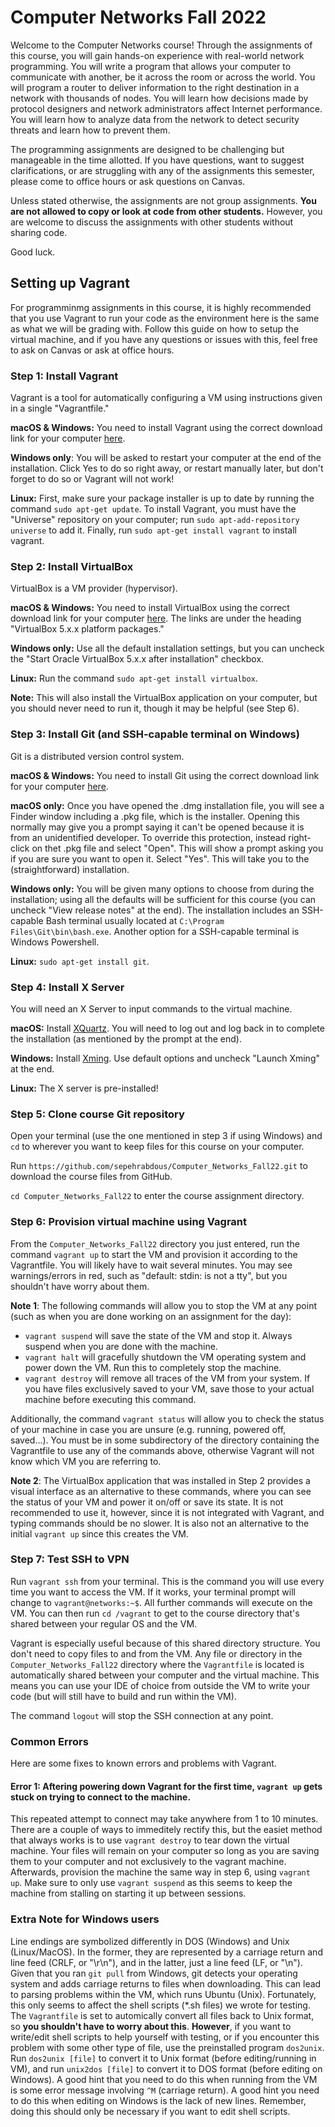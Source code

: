 # Computer Networks Fall 2022

Welcome to the Computer Networks course! Through the assignments of this course, you will gain hands-on experience with real-world network programming. You will write a program that allows your computer to communicate with another, be it across the room or across the world. You will program a router to deliver information to the right destination in a network with thousands of nodes. You will learn how decisions made by protocol designers and network administrators affect Internet performance. You will learn how to analyze data from the network to detect security threats and learn how to prevent them.

The programming assignments are designed to be challenging but manageable in the time allotted. If you have questions, want to suggest clarifications, or are struggling with any of the assignments this semester, please come to office hours or ask questions on Canvas.

Unless stated otherwise, the assignments are not group assignments. **You are not allowed to copy or look at code from other students.** However, you are welcome to discuss the assignments with other students without sharing code.

Good luck.

## Setting up Vagrant

For programminmg assignments in this course, it is highly recommended that you use Vagrant to run your code as the environment here is the same as what we will be grading with. Follow this guide on how to setup the virtual machine, and if you have any questions or issues with this, feel free to ask on Canvas or ask at office hours.

### Step 1: Install Vagrant

Vagrant is a tool for automatically configuring a VM using instructions given in a single "Vagrantfile."

**macOS & Windows:** You need to install Vagrant using the correct download link for your computer [here](https://www.vagrantup.com/downloads.html).

**Windows only**: You will be asked to restart your computer at the end of the installation. Click Yes to do so right away, or restart manually later,
but don't forget to do so or Vagrant will not work!

**Linux:** First, make sure your package installer is up to date by running the command `sudo apt-get update`. To install Vagrant, you must have the "Universe" repository on your computer; run `sudo apt-add-repository universe` to add it. Finally, run `sudo apt-get install vagrant` to install vagrant.

### Step 2: Install VirtualBox

VirtualBox is a VM provider (hypervisor).

**macOS & Windows:** You need to install VirtualBox using the correct download link for your computer [here](https://www.virtualbox.org/wiki/Downloads). The links are under the heading "VirtualBox 5.x.x platform packages."

**Windows only:** Use all the default installation settings, but you can uncheck the "Start Oracle VirtualBox 5.x.x after installation" checkbox.

**Linux:** Run the command `sudo apt-get install virtualbox`.

**Note:** This will also install the VirtualBox application on your computer, but you should never need to run it, though it may be helpful (see Step 6).

### Step 3: Install Git (and SSH-capable terminal on Windows)

Git is a distributed version control system.

**macOS & Windows:** You need to install Git using the correct download link for your computer [here](https://git-scm.com/downloads).

**macOS only:** Once you have opened the .dmg installation file, you will see a Finder window including a .pkg file, which is the installer. Opening this normally may give you a prompt saying it can't be opened because it is from an unidentified developer. To override this protection, instead right-click on thet .pkg file and select "Open". This will show a prompt asking you if you are sure you want to open it. Select "Yes". This will take you to the (straightforward) installation.

**Windows only:** You will be given many options to choose from during the installation; using all the defaults will be sufficient for this course (you can uncheck "View release notes" at the end). The installation includes an SSH-capable Bash terminal usually located at `C:\Program Files\Git\bin\bash.exe`. Another option for a SSH-capable terminal is Windows Powershell.

**Linux:** `sudo apt-get install git`.

### Step 4: Install X Server

You will need an X Server to input commands to the virtual machine.

**macOS:** Install [XQuartz](https://www.xquartz.org/). You will need to log out and log back in to complete the installation (as mentioned by the prompt at the end).

**Windows:** Install [Xming](https://sourceforge.net/projects/xming/files/Xming/6.9.0.31/Xming-6-9-0-31-setup.exe/download). Use default options and uncheck "Launch Xming" at the end.

**Linux:** The X server is pre-installed!

### Step 5: Clone course Git repository

Open your terminal (use the one mentioned in step 3 if using Windows) and `cd` to wherever you want to keep files for this course on your computer.  

Run `https://github.com/sepehrabdous/Computer_Networks_Fall22.git` to download the course files from GitHub.

`cd Computer_Networks_Fall22` to enter the course assignment directory.

### Step 6: Provision virtual machine using Vagrant

From the `Computer_Networks_Fall22` directory you just entered, run the command  `vagrant up` to start the VM and  provision it according to the Vagrantfile. You will likely have to wait several minutes. You may see warnings/errors in red, such as "default: stdin: is not a tty", but you shouldn't have worry about them.

**Note 1**: The following commands will allow you to stop the VM at any point (such as when you are done working on an assignment for the day):

* `vagrant suspend` will save the state of the VM and stop it. Always suspend when you are done with the machine.
* `vagrant halt` will gracefully shutdown the VM operating system and power down the VM. Run this to completely stop the machine.
* `vagrant destroy` will remove all traces of the VM from your system. If you have files exclusively saved to your VM, save those to your actual machine before executing this command. 

Additionally, the command `vagrant status` will allow you to check the status of your machine in case you are unsure (e.g. running, powered off, saved...).
You must be in some subdirectory of the directory containing the Vagrantfile to use any of the commands above, otherwise Vagrant will not know which VM you are referring to.

**Note 2**: The VirtualBox application that was installed in Step 2 provides a visual interface as an alternative to these commands, where you can see the status of your VM and power it on/off or save its state. It is not recommended to use it, however, since it is not integrated with Vagrant, and typing commands should be no slower. It is also not an alternative to the initial `vagrant up` since this creates the VM.

### Step 7: Test SSH to VPN

Run `vagrant ssh` from your terminal. This is the command you will use every time you want to access the VM. If it works, your terminal prompt will change to `vagrant@networks:~$`. All further commands will execute on the VM. You can then run `cd /vagrant` to get to the course directory that's shared between your regular OS and the VM.

Vagrant is especially useful because of this shared directory structure.  You don't need to copy files to and from the VM. Any file or directory in the `Computer_Networks_Fall22` directory where the `Vagrantfile` is located is automatically shared between your computer and the virtual machine. This means you can use your IDE of choice from outside the VM to write your code (but will still have to build and run within the VM).

The command `logout` will stop the SSH connection at any point.

### Common Errors

Here are some fixes to known errors and problems with Vagrant.

#### Error 1: Aftering powering down Vagrant for the first time, `vagrant up` gets stuck on trying to connect to the machine.

This repeated attempt to connect may take anywhere from 1 to 10 minutes. There are a couple of ways to immeditely rectify this, but the easiet method that always works is to use `vagrant destroy` to tear down the virtual machine. Your files will remain on your computer so long as you are saving them to your computer and not exclusively to the vagrant machine. Afterwards, provision the machine the same way in step 6, using `vagrant up`. Make sure to only use `vagrant suspend` as this seems to keep the machine from stalling on starting it up between sessions. 

### Extra Note for Windows users

Line endings are symbolized differently in DOS (Windows) and Unix (Linux/MacOS). In the former, they are represented by a carriage return and line feed (CRLF, or "\r\n"), and in the latter, just a line feed (LF, or "\n"). Given that you ran `git pull` from Windows, git detects your operating system and adds carriage returns to files when downloading. This can lead to parsing problems within the VM, which runs Ubuntu (Unix). Fortunately, this only seems to affect the shell scripts (\*.sh files) we wrote for testing. The `Vagrantfile` is set to automically convert all files back to Unix format, so **you shouldn't have to worry about this**. **However**, if you want to write/edit shell scripts to help yourself with testing, or if you encounter this problem with some other type of file, use the preinstalled program `dos2unix`. Run `dos2unix [file]` to convert it to Unix format (before editing/running in VM), and run `unix2dos [file]` to convert it to DOS format (before editing on Windows). A good hint that you need to do this when running from the VM is some error message involving `^M` (carriage return). A good hint you need to do this when editing on Windows is the lack of new lines. Remember, doing this should only be necessary if you want to edit shell scripts.

